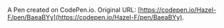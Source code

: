 # 

A Pen created on CodePen.io. Original URL: [https://codepen.io/Hazel-F/pen/BaeaBYy](https://codepen.io/Hazel-F/pen/BaeaBYy).

